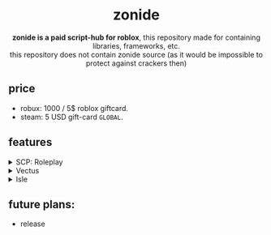 <div align="center">

# zonide
**zonide is a paid script-hub for roblox**, this repository made for containing libraries, frameworks, etc. <br/>
this repository does not contain zonide source (as it would be impossible to protect against crackers then) <br/>

</div>

## price
* robux: 1000 / 5$ roblox giftcard.
* steam: 5 USD gift-card `GLOBAL`.

## features
<details>
<summary>SCP: Roleplay</summary>

```ini
[humanoid]
    infinite jump.
    walkspeed / jump-power changers.
    noclip.
    teleports.
    
[combat]
    [⚙️] silent aimbot.
        [⚙️] fov
            color, transparency, visible, size. (options)
        
        [⚙️] aim-part
            random, head, torso, legs, arms. (options)
    
        hit-chance (1, 100) (number value)
        
    [⚙️] rage bot.
        [⚙️] aim-part
            random, head, torso, legs, arms. (options)
    
        hit-chance (1, 100) (number value)
        update-delay (ms) (number value)
    
    [⚙️] weapon modifier.
        fire-rate (1, 1000) (number value)
        reload-speed (5, 100) (ms) (number value)
        is-auto (true / false) (boolean)
        aim-fov (0, 365) (number value)
    
[server]
    weapon skin-changer.
    server-crasher.
```

</details>

<details>
<summary>Vectus</summary>

```ini
[humanoid]
    infinite jump.
    walkspeed / jump-power changers.
    infinite stamina.

[server]
    xp-farm.
```

</details>

<details>
<summary>Isle</summary>

```ini
[humanoid]
    walkspeed changer.
    float.
    random-tp.
    inf-oxygen.
    [⚙️] location-tp.
        [⚠️] working using random-tp and slow.
        
        [🏝️] locations:
            warehouse, docks, campsite a, campsite b,
            bridge, arches, bungalows, cliff runaway,
            circle, mountain cave entrance, cove,
            cliffside, generators, grand-lake,
            grass-crossing, hangar, hillside,
            impact-zone, light-house, mineshaft,
            mountain top, oasis, observatory, plane-crash,
            radio tower, ravine, plane shed, spider peach,
            impact coastline, villa front, watch-tower.
[combat]
    [⚙️] aim-assist
        fov.
    
    semi-godmode.
```

</details>

## future plans:
* release
